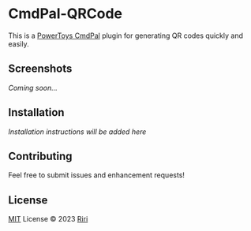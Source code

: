# CmdPal-QRCode

This is a [PowerToys CmdPal](https://learn.microsoft.com/en-us/windows/powertoys/command-palette/overview) plugin for generating QR codes quickly and easily.

## Screenshots

*Coming soon...*

## Installation

*Installation instructions will be added here*

## Contributing

Feel free to submit issues and enhancement requests!

## License

[MIT](./LICENSE) License © 2023 [Riri](https://github.com/Daydreamer-riri)
